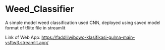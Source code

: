 # Weed_Classifier
A simple model weed classification used CNN, deployed using saved model format of tflite file in streamlit

Link of Web App: https://faddlilwibowo-klasifikasi-gulma-main-vsftw3.streamlit.app/